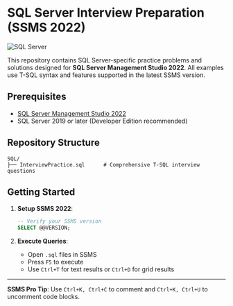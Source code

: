 # SQL Server Interview Preparation (SSMS 2022)

![SQL Server](https://img.shields.io/badge/SQL_Server-2022-blue)

This repository contains SQL Server-specific practice problems and solutions designed for **SQL Server Management Studio 2022**. All examples use T-SQL syntax and features supported in the latest SSMS version.

## Prerequisites

- [SQL Server Management Studio 2022](https://learn.microsoft.com/en-us/sql/ssms/download-sql-server-management-studio-ssms)
- SQL Server 2019 or later (Developer Edition recommended)

## Repository Structure

```
SQL/
├── InterviewPractice.sql      # Comprehensive T-SQL interview questions
```

## Getting Started

1. **Setup SSMS 2022**:
   ```sql
   -- Verify your SSMS version
   SELECT @@VERSION;
   ```

2. **Execute Queries**:
   - Open `.sql` files in SSMS
   - Press `F5` to execute
   - Use `Ctrl+T` for text results or `Ctrl+D` for grid results

---

**SSMS Pro Tip**: Use `Ctrl+K, Ctrl+C` to comment and `Ctrl+K, Ctrl+U` to uncomment code blocks.
